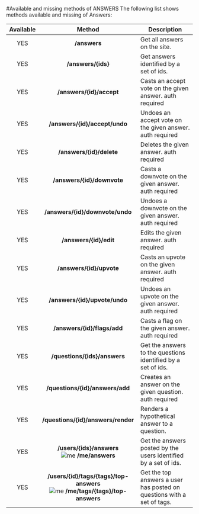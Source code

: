 #Available and missing methods of ANSWERS
The following list shows methods available and missing of Answers:

| Available | Method                                  | Description
|:---------:|:---------------------------------------:| -----------------------------------------------------------------------|
| YES       | **/answers**                            | Get all answers on the site.                                           |
| YES       | **/answers/{ids}**                      | Get answers identified by a set of ids.                                |
| YES       | **/answers/{id}/accept**                | Casts an accept vote on the given answer. auth required                |
| YES       | **/answers/{id}/accept/undo**           | Undoes an accept vote on the given answer. auth required               |
| YES       | **/answers/{id}/delete**                | Deletes the given answer. auth required                                |
| YES       | **/answers/{id}/downvote**              | Casts a downvote on the given answer. auth required                    |
| YES       | **/answers/{id}/downvote/undo**         | Undoes a downvote on the given answer. auth required                   |
| YES       | **/answers/{id}/edit**                  | Edits the given answer. auth required                                  |
| YES       | **/answers/{id}/upvote**                | Casts an upvote on the given answer. auth required                     |
| YES       | **/answers/{id}/upvote/undo**           | Undoes an upvote on the given answer. auth required                    |
| YES       | **/answers/{id}/flags/add**             | Casts a flag on the given answer. auth required                        |
| YES       | **/questions/{ids}/answers**            | Get the answers to the questions identified by a set of ids.           |
| YES       | **/questions/{id}/answers/add**         | Creates an answer on the given question. auth required                 |
| YES       | **/questions/{id}/answers/render**      | Renders a hypothetical answer to a question.                           |
| YES       | **/users/{ids}/answers** <br/> ![me](https://cdn.sstatic.net/apiv2/img/me.png?v=f1cb4f2bb0ba) **/me/answers** | Get the answers posted by the users identified by a set of ids. |
| YES       | **/users/{id}/tags/{tags}/top-answers** <br/> ![me](https://cdn.sstatic.net/apiv2/img/me.png?v=f1cb4f2bb0ba) **/me/tags/{tags}/top-answers** | Get the top answers a user has posted on questions with a set of tags. |
